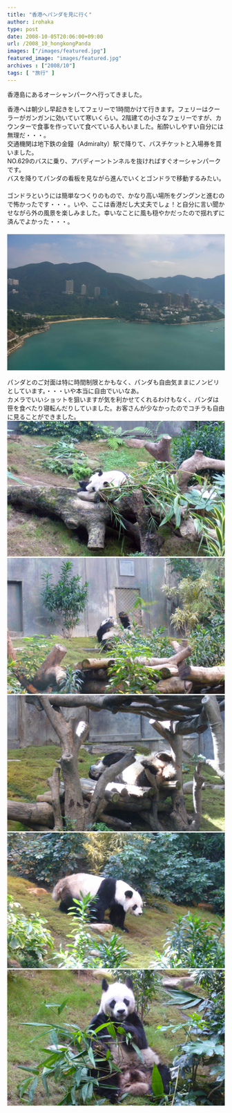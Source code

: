 ```yaml
---
title: "香港へパンダを見に行く"
author: irohaka
type: post
date: 2008-10-05T20:06:00+09:00
url: /2008_10_hongkongPanda
images: ["/images/featured.jpg"]
featured_image: "images/featured.jpg"
archives : ["2008/10"]
tags: [ "旅行" ]
---
```


香港島にあるオーシャンパークへ行ってきました。
<!--more-->

香港へは朝少し早起きをしてフェリーで1時間かけて行きます。フェリーはクーラーがガンガンに効いていて寒いくらい。2階建ての小さなフェリーですが、カウンターで食事を作っていて食べている人もいました。船酔いしやすい自分には無理だ・・・。  
交通機関は地下鉄の金鐘（Admiralty）駅で降りて、バスチケットと入場券を買いました。  
NO.629のバスに乗り、アバディーントンネルを抜ければすぐオーシャンパークです。  
バスを降りてパンダの看板を見ながら進んでいくとゴンドラで移動するみたい。  
　  
ゴンドラというには簡単なつくりのもので、かなり高い場所をグングンと進むので怖かったです・・・。いや、ここは香港だし大丈夫でしょ！と自分に言い聞かせながら外の風景を楽しみました。幸いなことに風も穏やかだったので揺れずに済んでよかった・・・。  
　  
![かなり高いよ！](images/2008-1005panda01-01.jpg)  

パンダとのご対面は特に時間制限とかもなく、パンダも自由気ままにノンビリとしています。・・・いや本当に自由でいいなあ。  
カメラでいいショットを狙いますが気を利かせてくれるわけもなく、パンダは笹を食べたり寝転んだりしていました。お客さんが少なかったのでコチラも自由に見ることができました。
　　
![笹を食べながら寝ると太りますよ。](images/2008-1005panda01.jpg)  
![ひっくり返りながら笹を食べてるし・・・。](images/2008-1005panda03.jpg)  
![食べたら寝る。](images/2008-1005panda02.jpg)  
![お！ ちょっとコチラに来てくれましたよ！](images/2008-1005panda04.jpg)  
![餌につられて来たところをパシャリ。](images/2008-1005panda05.jpg)  
